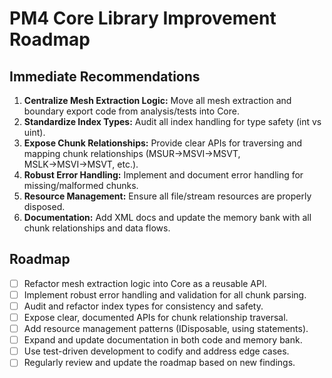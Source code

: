 # PM4 Core Library Improvement Roadmap

## Immediate Recommendations
1. **Centralize Mesh Extraction Logic:** Move all mesh extraction and boundary export code from analysis/tests into Core.
2. **Standardize Index Types:** Audit all index handling for type safety (int vs uint).
3. **Expose Chunk Relationships:** Provide clear APIs for traversing and mapping chunk relationships (MSUR→MSVI→MSVT, MSLK→MSVI→MSVT, etc.).
4. **Robust Error Handling:** Implement and document error handling for missing/malformed chunks.
5. **Resource Management:** Ensure all file/stream resources are properly disposed.
6. **Documentation:** Add XML docs and update the memory bank with all chunk relationships and data flows.

## Roadmap
- [ ] Refactor mesh extraction logic into Core as a reusable API.
- [ ] Implement robust error handling and validation for all chunk parsing.
- [ ] Audit and refactor index types for consistency and safety.
- [ ] Expose clear, documented APIs for chunk relationship traversal.
- [ ] Add resource management patterns (IDisposable, using statements).
- [ ] Expand and update documentation in both code and memory bank.
- [ ] Use test-driven development to codify and address edge cases.
- [ ] Regularly review and update the roadmap based on new findings. 